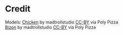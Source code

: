 # Credit
Models:
[Chicken](https://poly.pizza/m/oHmIgi4boa) by madtrollstudio [CC-BY](https://creativecommons.org/licenses/by/3.0/) via Poly Pizza  
[Bizon](https://poly.pizza/m/RqkLNYPnfx) by madtrollstudio [CC-BY](https://creativecommons.org/licenses/by/3.0/) via Poly Pizza
